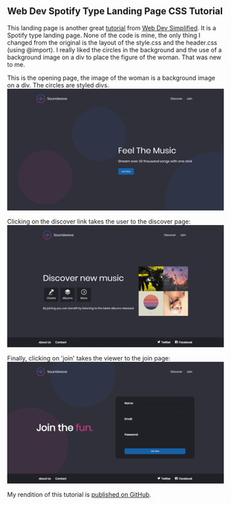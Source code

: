 

## Web Dev Spotify Type Landing Page CSS Tutorial

This landing page is another great [tutorial](https://www.youtube.com/watch?v=RZ-Oe4_Ew7g&list=PLZlA0Gpn_vH8mpXIUHjWoMAAgoCEinL0R&index=3&t=0s) from [Web Dev Simplified](https://www.youtube.com/channel/UCFbNIlppjAuEX4znoulh0Cw/playlists). It is a Spotify type landing page. None of the code is mine, the only thing I changed from the original is the layout of the style.css and the header.css (using @import). I really liked the circles in the background and the use of a background image on a div to place the figure of the woman. That was new to me.

This is the opening page, the image of the woman is a background image on a div. The circles are styled divs.
![portada](images/readme/1portada.png)

Clicking on the discover link takes the user to the discover page:
![discover page](images/readme/2discover.png)

Finally, clicking on 'join' takes the viewer to the join page:
![join page](images/readme/3join.png)

My rendition of this tutorial is [published on GitHub](https://martucazpo.github.io/spotify-type-web-page/).